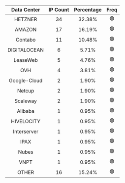 | Data Center | IP Count | Percentage | Freq |
|:------------:|:--------:|:-----------:|:-----:|
| HETZNER | 34 | 32.38% | 🟢 |
| AMAZON | 17 | 16.19% | 🟢 |
| Contabo | 11 | 10.48% | 🟢 |
| DIGITALOCEAN | 6 | 5.71% | 🟢 |
| LeaseWeb | 5 | 4.76% | 🟢 |
| OVH | 4 | 3.81% | 🟢 |
| Google-Cloud | 2 | 1.90% | 🟢 |
| Netcup | 2 | 1.90% | 🟢 |
| Scaleway | 2 | 1.90% | 🟢 |
| Alibaba | 1 | 0.95% | 🟢 |
| HIVELOCITY | 1 | 0.95% | 🟢 |
| Interserver | 1 | 0.95% | 🟢 |
| IPAX | 1 | 0.95% | 🟢 |
| Nubes | 1 | 0.95% | 🟢 |
| VNPT | 1 | 0.95% | 🟢 |
| OTHER | 16 | 15.24% | 🟢 |